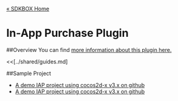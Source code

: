 [&#171; SDKBOX Home](http://sdkbox.com)

<h1>In-App Purchase Plugin</h1>

##Overview
You can find [more information about this plugin here.](http://www.cocos2d-x.org/sdkbox/iap)


<<[../shared/guides.md]


##Sample Project

* [A demo IAP project using cocos2d-x v3.x on github](https://github.com/sdkbox/sdkbox-sample-iap)
* [A demo IAP project using cocos2d-x v3.x on github](https://github.com/sdkbox/sdkbox-iap-sample-v2)
